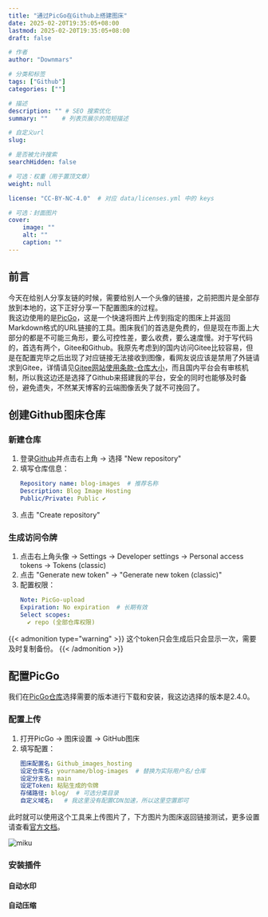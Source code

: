 ```yaml
---
title: "通过PicGo在Github上搭建图床"
date: 2025-02-20T19:35:05+08:00
lastmod: 2025-02-20T19:35:05+08:00
draft: false

# 作者
author: "Downmars"

# 分类和标签
tags: ["Github"]
categories: [""]

# 描述
description: "" # SEO 搜索优化
summary: ""    # 列表页展示的简短描述

# 自定义url
slug:

# 是否被允许搜索
searchHidden: false

# 可选：权重（用于置顶文章）
weight: null

license: "CC-BY-NC-4.0"  # 对应 data/licenses.yml 中的 keys

# 可选：封面图片
cover:
    image: ""
    alt: ""
    caption: ""
---
```


## 前言  
今天在给别人分享友链的时候，需要给别人一个头像的链接，之前把图片是全部存放到本地的，这下正好分享一下配置图床的过程。  
我这边使用的是[PicGo](https://github.com/Molunerfinn/PicGo)，这是一个快速将图片上传到指定的图床上并返回Markdown格式的URL链接的工具。图床我们的首选是免费的，但是现在市面上大部分的都是不可能三角形，要么可控性差，要么收费，要么速度慢。对于写代码的，首选有两个，Gitee和Github。我原先考虑到的国内访问Gitee比较容易，但是在配置完毕之后出现了对应链接无法接收到图像，看网友说应该是禁用了外链请求到Gitee，详情请见[Gitee网站使用条款-仓库大小](https://gitee.com/terms)，而且国内平台会有审核机制，所以我这边还是选择了Github来搭建我的平台，安全的同时也能够及时备份，避免遗失，不然某天博客的云端图像丢失了就不可挽回了。

## 创建Github图床仓库

### 新建仓库
1. 登录[Github](https://github.com)并点击右上角 → 选择 "New repository"
2. 填写仓库信息：
   ```yaml
   Repository name: blog-images  # 推荐名称
   Description: Blog Image Hosting
   Public/Private: Public ✔️ 
   ```
3. 点击 "Create repository"

### 生成访问令牌
1. 点击右上角头像 → Settings → Developer settings → Personal access tokens → Tokens (classic)
2. 点击 "Generate new token" → "Generate new token (classic)"
3. 配置权限：
   ```yaml
   Note: PicGo-upload
   Expiration: No expiration  # 长期有效
   Select scopes:
     ✔️ repo (全部仓库权限)
   ```
{{< admonition type="warning" >}}
这个token只会生成后只会显示一次，需要及时复制备份。
{{< /admonition >}}

## 配置PicGo  
我们在[PicGo仓库](https://github.com/Molunerfinn/PicGo/releases)选择需要的版本进行下载和安装，我这边选择的版本是2.4.0。  
### 配置上传  
1. 打开PicGo → 图床设置 → GitHub图床
2. 填写配置：
   ```yaml
   图床配置名: Github_images_hosting
   设定仓库名: yourname/blog-images  # 替换为实际用户名/仓库
   设定分支名: main
   设定Token: 粘贴生成的令牌
   存储路径: blog/  # 可选分类目录
   自定义域名:   # 我这里没有配置CDN加速，所以这里空置即可
   ```
此时就可以使用这个工具来上传图片了，下方图片为图床返回链接测试，更多设置请查看[官方文档](https://picgo.github.io/PicGo-Doc/zh/guide/#picgo-is-here)。

![miku](https://raw.githubusercontent.com/Downmars/images-PicGo/main/img/miku.jpg)  

### 安装插件  

#### 自动水印  

#### 自动压缩  

